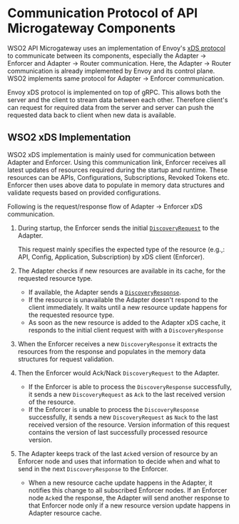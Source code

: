 # Communication Protocol of API Microgateway Components

WSO2 API Microgateway uses an implementation of Envoy's [xDS protocol]({{envoy_path}}/api-docs/xds_protocol#xds-rest-and-grpc-protocol) to communicate between its components, especially the Adapter -> Enforcer and Adapter -> Router communication. Here, the Adapter -> Router communication is already implemented by Envoy and its control plane. WSO2 implements same protocol for Adapter -> Enforcer communication.

Envoy xDS protocol is implemented on top of gRPC. This allows both the server and the client to stream data between each other. Therefore client's can request for required data from the server and server can push the requested data back to client when new data is available.

## WSO2 xDS Implementation

WSO2 xDS implementation is mainly used for communication between Adapter and Enforcer. Using this communication link, Enforcer receives all latest updates of resources required during the startup and runtime. These resources can be APIs, Configurations, Subscriptions, Revoked Tokens etc. Enforcer then uses above data to populate in memory data structures and validate requests based on provided configurations.

Following is the request/response flow of Adapter -> Enforcer xDS communication.
1. During startup, the Enforcer sends the initial [`DiscoveryRequest`]({{envoy_path}}/api-v3/service/discovery/v3/discovery.proto#service-discovery-v3-discoveryrequest) to the Adapter.
    
    This request mainly specifies the expected type of the resource (e.g.,: API, Config, Application, Subscription) by xDS client (Enforcer).
2. The Adapter checks if new resources are available in its cache, for the requested resource type.
    - If available, the Adapter sends a [`DiscoveryResponse`]({{envoy_path}}/api-v3/service/discovery/v3/discovery.proto#service-discovery-v3-discoveryresponse).
    - If the resource is unavailable the Adapter doesn't respond to the client immediately. It waits until a new resource update happens for the requested resource type.
    - As soon as the new resource is added to the Adapter xDS cache, it responds to the initial client request with with a `DiscoveryResponse`
3. When the Enforcer receives a new `DiscoveryResponse` it extracts the resources from the response and populates in the memory data structures for request validation.
4. Then the Enforcer would Ack/Nack `DiscoveryRequest` to the Adapter.
    - If the Enforcer is able to process the `DiscoveryResponse` successfully, it sends a new `DiscoveryRequest` as `Ack` to the last received version of the resource.
    - If the Enforcer is unable to process the `DiscoveryResponse` successfully, it sends a new `DiscoveryRequest` as `Nack` to the last received version of the resource. Version information of this request contains the version of last successfully processed resource version.
5. The Adapter keeps track of the last `Ack`ed version of resource by an Enforcer node and uses that information to decide when and what to send in the next `DiscoveryResponse` to the Enforcer.
    - When a new resource cache update happens in the Adapter, it notifies this change to all subscribed Enforcer nodes. If an Enforcer node `Ack`ed the response, the Adapter will send another response to that Enforcer node only if a new resource version update happens in Adapter resource cache.
